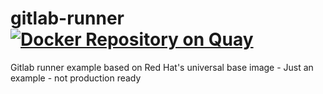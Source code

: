 # gitlab-runner [![Docker Repository on Quay](https://quay.io/repository/openshift-examples/gitlab-runner/status "Docker Repository on Quay")](https://quay.io/repository/openshift-examples/gitlab-runner)
Gitlab runner example based on Red Hat's universal base image - Just an example - not production ready
